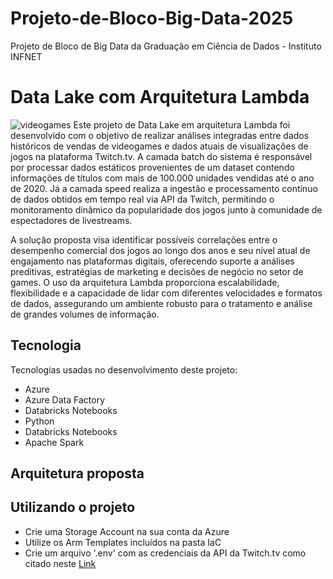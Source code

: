 # Projeto-de-Bloco-Big-Data-2025
Projeto de Bloco de Big Data da Graduação em Ciência de Dados - Instituto INFNET

# Data Lake com Arquitetura Lambda
![videogames](https://github.com/user-attachments/assets/40027e9c-d885-46e9-b008-f47f40ff6703)
Este projeto de Data Lake em arquitetura Lambda foi desenvolvido com o objetivo de realizar análises integradas entre dados históricos de vendas de videogames e dados atuais de visualizações de jogos na plataforma Twitch.tv. A camada batch do sistema é responsável por processar dados estáticos provenientes de um dataset contendo informações de títulos com mais de 100.000 unidades vendidas até o ano de 2020. Já a camada speed realiza a ingestão e processamento contínuo de dados obtidos em tempo real via API da Twitch, permitindo o monitoramento dinâmico da popularidade dos jogos junto à comunidade de espectadores de livestreams.

A solução proposta visa identificar possíveis correlações entre o desempenho comercial dos jogos ao longo dos anos e seu nível atual de engajamento nas plataformas digitais, oferecendo suporte a análises preditivas, estratégias de marketing e decisões de negócio no setor de games. O uso da arquitetura Lambda proporciona escalabilidade, flexibilidade e a capacidade de lidar com diferentes velocidades e formatos de dados, assegurando um ambiente robusto para o tratamento e análise de grandes volumes de informação.

## Tecnologia
Tecnologias usadas no desenvolvimento deste projeto:
- Azure
- Azure Data Factory
- Databricks Notebooks
- Python
- Databricks Notebooks
- Apache Spark

## Arquitetura proposta


## Utilizando o projeto
- Crie uma Storage Account na sua conta da Azure
- Utilize os Arm Templates incluídos na pasta IaC
- Crie um arquivo '.env' com as credenciais da API da Twitch.tv como citado neste [Link](https://dev.twitch.tv/docs/authentication/)

